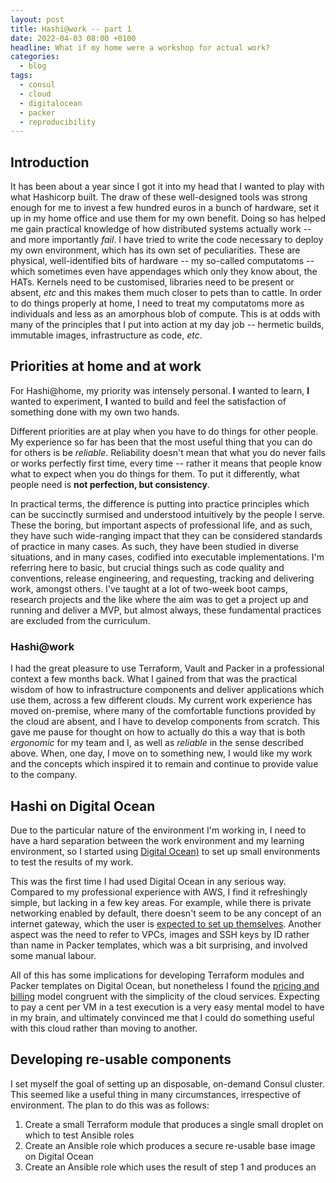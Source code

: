 ```yaml
---
layout: post
title: Hashi@work -- part 1
date: 2022-04-03 08:00 +0100
headline: What if my home were a workshop for actual work?
categories:
  - blog
tags:
  - consul
  - cloud
  - digitalocean
  - packer
  - reproducibility
---
```


## Introduction

It has been about a year since I got it into my head that I wanted to play with what Hashicorp built.
The draw of these well-designed tools was strong enough for me to invest a few hundred euros in a bunch of hardware, set it up in my home office and use them for my own benefit.
Doing so has helped me gain practical knowledge of how distributed systems actually work -- and more importantly _fail_.
I have tried to write the code necessary to deploy my own environment, which has its own set of peculiarities.
These are physical, well-identified bits of hardware -- my so-called computatoms -- which sometimes even have appendages which only they know about, the HATs.
Kernels need to be customised, libraries need to be present or absent, _etc_ and this makes them much closer to pets than to cattle.
In order to do things properly at home, I need to treat my computatoms more as individuals and less as an amorphous blob of compute.
This is at odds with many of the principles that I put into action at my day job -- hermetic builds, immutable images, infrastructure as code, _etc_.

## Priorities at home and at work

For Hashi@home, my priority was intensely personal. **I** wanted to learn, **I** wanted to experiment, **I** wanted to build and feel the satisfaction of something done with my own two hands.

Different priorities are at play when you have to do things for other people.
My experience so far has been that the most useful thing that you can do for others is be _reliable_.
Reliability doesn't mean that what you do never fails or works perfectly first time, every time -- rather it means that people know what to expect when you do things for them.
To put it differently, what people need is **not perfection, but consistency**.

In practical terms, the difference is putting into practice principles which can be succinctly surmised and understood intuitively by the people I serve.
These the boring, but important aspects of professional life, and as such, they have such wide-ranging impact that they can be considered standards of practice in many cases.
As such, they have been studied in diverse situations, and in many cases, codified into executable implementations.
I'm referring here to basic, but crucial things such as code quality and conventions, release engineering, and requesting, tracking and delivering work, amongst others.
I've taught at a lot of two-week boot camps, research projects and the like where the aim was to get a project up and running and deliver a MVP, but almost always, these fundamental practices are excluded from the curriculum.

### Hashi@work

I had the great pleasure to use Terraform, Vault and Packer in a professional context a few months back.
What I gained from that was the practical wisdom of how to infrastructure components and deliver applications which use them, across a few different clouds.
My current work experience has moved on-premise, where many of the comfortable functions provided by the cloud are absent, and I have to develop components from scratch.
This gave me pause for thought on how to actually do this a way that is both _ergonomic_ for my team and I, as well as _reliable_ in the sense described above.
When, one day, I move on to something new, I would like my work and the concepts which inspired it to remain and continue to provide value to the company.

## Hashi on Digital Ocean

Due to the particular nature of the environment I'm working in, I need to have a hard separation between the work environment and my learning environment, so I started using [Digital Ocean)](https://cloud.digitalocean.com) to set up small environments to test the results of my work.

This was the first time I had used Digital Ocean in any serious way.
Compared to my professional experience with AWS, I find it refreshingly simple, but lacking in a few key areas.
For example, while there is private networking enabled by default, there doesn't seem to be any concept of an internet gateway, which the user is [expected to set up themselves](https://docs.digitalocean.com/products/networking/vpc/resources/droplet-as-gateway/).
Another aspect was the need to refer to VPCs, images and SSH keys by ID rather than name in Packer templates, which was a bit surprising, and involved some manual labour.

All of this has some implications for developing Terraform modules and Packer templates on Digital Ocean, but nonetheless I found the [pricing and billing](https://www.digitalocean.com/pricing) model congruent with the simplicity of the cloud services.
Expecting to pay a cent per VM in a test execution is a very easy mental model to have in my brain, and ultimately convinced me that I could do something useful with this cloud rather than moving to another.

## Developing re-usable components

I set myself the goal of setting up an disposable, on-demand Consul cluster.
This seemed like a useful thing in many circumstances, irrespective of environment.
The plan to do this was as follows:

1. Create a small Terraform module that produces a single small droplet on which to test Ansible roles
1. Create an Ansible role which produces a secure re-usable base image on Digital Ocean
1. Create an Ansible role which uses the result of step 1 and produces an
